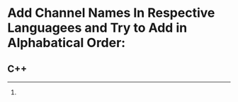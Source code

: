# Add Channel Names In Respective Languagees and Try to Add in Alphabatical Order:

## C++ 
----
1. 
